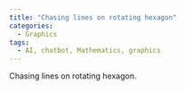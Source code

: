 ```yaml
---
title: "Chasing lines on rotating hexagon"
categories:
  - Graphics
tags:
  - AI, chatbot, Mathematics, graphics
---
```


Chasing lines on rotating hexagon.

<canvas id="canvas" width="800" height="600"></canvas>
<script>
        function drawRotating3DHexagon() {
            const canvas = document.getElementById("canvas");
            const ctx = canvas.getContext("2d");
            const parts = 60;
            const hexagonPoints = generateHexagonPoints(200);
            let rotationX = 0.01;
            let rotationY = 0.01;
            let rotationZ = 0.01;
            let counter = 0;
            let randomx = 0.01 * (Math.random() - 0.5);
            let randomy = 0.01 * (Math.random() - 0.5);
            let randomz = 0.01 * (Math.random() - 0.5);

            function generateHexagonPoints(radius) {
                const points = [];
                for (let i = 0; i < 6; i++) {
                    const angle = Math.PI / 3 * i;
                    points.push({
                        x: radius * Math.cos(angle),
                        y: radius * Math.sin(angle),
                        z: Math.random() * 200
                    });
                }
                return points;
            }

            function calculatePoints(start, end) {
                const points = [];
                for (let i = 0; i <= parts; i++) {
                    const t = i / parts;
                    points.push({
                        x: start.x + t * (end.x - start.x),
                        y: start.y + t * (end.y - start.y),
                        z: start.z + t * (end.z - start.z)
                    });
                }
                return points;
            }

            function getColorGradient(t) {
                const red = Math.floor(255 * (1 - t));
                const green = Math.floor(255 * t);
                const blue = 150;
                return `rgb(${red}, ${green}, ${blue})`;
            }

            function rotate3D(point) {
                // Rotation around X axis
                let { x, y, z } = point;
                let cosX = Math.cos(rotationX), sinX = Math.sin(rotationX);
                let y1 = y * cosX - z * sinX;
                let z1 = y * sinX + z * cosX;

                // Rotation around Y axis
                let cosY = Math.cos(rotationY), sinY = Math.sin(rotationY);
                let x2 = x * cosY + z1 * sinY;
                let z2 = -x * sinY + z1 * cosY;

                // Rotation around Z axis
                let cosZ = Math.cos(rotationZ), sinZ = Math.sin(rotationZ);
                let x3 = x2 * cosZ - y1 * sinZ;
                let y3 = x2 * sinZ + y1 * cosZ;

                return { x: x3, y: y3, z: z2 };
            }

            function drawLines() {
                ctx.clearRect(0, 0, canvas.width, canvas.height);
                const rotatedPoints = hexagonPoints.map(rotate3D);

                for (let i = 0; i < rotatedPoints.length; i++) {
                    const point1 = rotatedPoints[i];
                    const point2 = rotatedPoints[(i + 1) % rotatedPoints.length];
                    
                    const line1Points = calculatePoints({ x: 0, y: 0, z: 0 }, point1);
                    const line2Points = calculatePoints({ x: 0, y: 0, z: 0 }, point2);

                    for (let j = 0; j <= parts; j++) {
                        const startPoint = line1Points[j];
                        const endPoint = line2Points[parts - j];

                        ctx.beginPath();
                        ctx.moveTo(startPoint.x + 400, startPoint.y + 300);
                        ctx.lineTo(endPoint.x + 400, endPoint.y + 300);
                        ctx.strokeStyle = getColorGradient(j / parts);
                        ctx.stroke();
                    }
                }
            }

            function animate() {
                drawLines();
		if (counter > 500) {
                randomx = 0.01 * (Math.random() - 0.5);
                randomy = 0.01 * (Math.random() - 0.5);
                randomz = 0.01 * (Math.random() - 0.5);
		counter=0;
		}
		else {
                rotationX += randomx;
                rotationY += randomy;
                rotationZ += randomz;
		counter++;
		}
                requestAnimationFrame(animate);
            }

            animate(); // Start animation loop
        }

        drawRotating3DHexagon();
</script>
